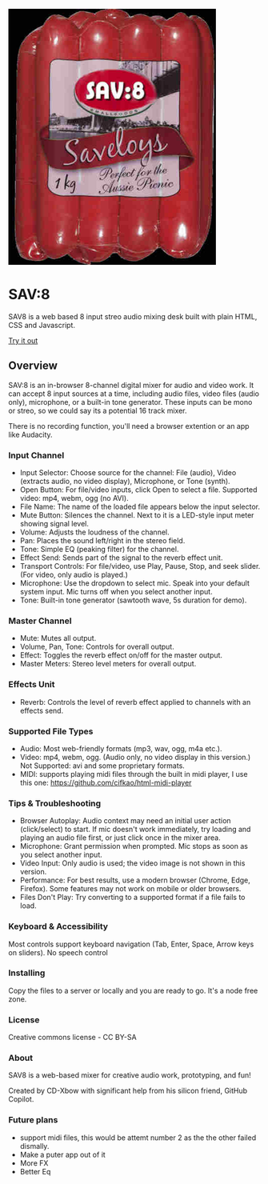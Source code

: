 
![images of savaloys](sav8.jpg)

# SAV:8
SAV8 is a web based  8 input streo audio mixing desk built with plain HTML, CSS and Javascript. 

[Try it out](https://mixer.puter.site/)

## Overview
SAV:8 is an in-browser 8-channel digital mixer for audio and video work. It can accept 8 input sources at a time, including audio files, video files (audio only), microphone, or a built-in tone generator. These inputs can be mono or streo, so we could say its a potential 16 track mixer. 

There is no recording function, you'll need a browser extention or an app like Audacity. 

### Input Channel 

- Input Selector: Choose source for the channel: File (audio), Video (extracts audio, no video display), Microphone, or Tone (synth).
- Open Button: For file/video inputs, click Open to select a file. Supported video: mp4, webm, ogg (no AVI).
- File Name: The name of the loaded file appears below the input selector.
- Mute Button: Silences the channel. Next to it is a LED-style input meter showing signal level.
- Volume: Adjusts the loudness of the channel.
- Pan: Places the sound left/right in the stereo field.
- Tone: Simple EQ (peaking filter) for the channel.
- Effect Send: Sends part of the signal to the reverb effect unit.
- Transport Controls: For file/video, use Play, Pause, Stop, and seek slider. (For video, only audio is played.)
- Microphone: Use the dropdown to select mic. Speak into your default system input. Mic turns off when you select another input.
- Tone: Built-in tone generator (sawtooth wave, 5s duration for demo).

### Master Channel

- Mute: Mutes all output.
- Volume, Pan, Tone: Controls for overall output.
- Effect: Toggles the reverb effect on/off for the master output.
- Master Meters: Stereo level meters for overall output.

### Effects Unit
- Reverb: Controls the level of reverb effect applied to channels with an effects send.

### Supported File Types

- Audio: Most web-friendly formats (mp3, wav, ogg, m4a etc.).
- Video: mp4, webm, ogg. (Audio only, no video display in this version.) Not Supported: avi and some proprietary formats.
- MIDI: supports playing midi files through the built in midi player, I use this one: https://github.com/cifkao/html-midi-player

### Tips & Troubleshooting

- Browser Autoplay: Audio context may need an initial user action (click/select) to start. If mic doesn't work immediately, try loading and playing an audio file first, or just click once in the mixer area.
- Microphone: Grant permission when prompted. Mic stops as soon as you select another input.
- Video Input: Only audio is used; the video image is not shown in this version.
- Performance: For best results, use a modern browser (Chrome, Edge, Firefox). Some features may not work on mobile or older browsers.
- Files Don't Play: Try converting to a supported format if a file fails to load.

### Keyboard & Accessibility
Most controls support keyboard navigation (Tab, Enter, Space, Arrow keys on sliders). No speech control

### Installing

Copy the files to a server or locally and you are ready to go. It's a node free zone.

### License

Creative commons license - CC BY-SA 

### About

SAV8 is a web-based mixer for creative audio work, prototyping, and fun!

Created by CD-Xbow with significant help from his silicon friend, GitHub Copilot.

### Future plans 

- support midi files, this would be attemt number 2 as the the other failed dismally.
- Make a puter app out of it
- More FX
- Better Eq


